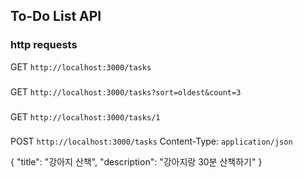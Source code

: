 ## To-Do List API

### http requests

GET `http://localhost:3000/tasks`

###

GET `http://localhost:3000/tasks?sort=oldest&count=3`

###

GET `http://localhost:3000/tasks/1`

###

POST `http://localhost:3000/tasks`
Content-Type: `application/json`

{
"title": "강아지 산책",
"description": "강아지랑 30분 산책하기"
}

###

